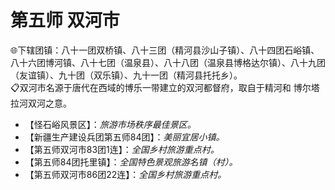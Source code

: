 # 第五师 双河市  
🌐下辖团镇：八十一团双桥镇、八十三团（精河县沙山子镇）、八十四团石峪镇、八十六团博河镇、八十七团（温泉县）、八十八团（温泉县博格达尔镇）、八十九团（友谊镇）、九十团（双乐镇）、九十一团（精河县托托乡）。  
📋双河市名源于唐代在西域的博乐一带建立的双河都督府，取自于精河和 博尔塔拉河双河之意。  

* 【怪石峪风景区】：*旅游市场秩序最佳景区。*  
* 【新疆生产建设兵团第五师84团】：*美丽宜居小镇。*  
* 【第五师双河市83团1连】：*全国乡村旅游重点村。*  
* 【第五师84团托里镇】：*全国特色景观旅游名镇（村）。*  
* 【第五师双河市86团22连】：*全国乡村旅游重点村。*  